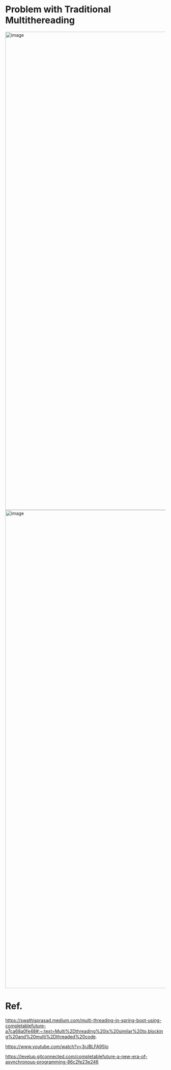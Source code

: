 
# Problem with Traditional Multithereading 
<img width="1496" alt="image" src="https://user-images.githubusercontent.com/20472904/203542995-5983d2f3-b5ae-4e19-bce5-02bf32574ca0.png">


<img width="1496" alt="image" src="https://user-images.githubusercontent.com/20472904/203542838-f9087e92-d39e-48c1-829b-9cccc369cf8e.png">





# Ref. 
https://swathisprasad.medium.com/multi-threading-in-spring-boot-using-completablefuture-a7ca68a0fe48#:~:text=Multi%2Dthreading%20is%20similar%20to,blocking%20and%20multi%2Dthreaded%20code.

https://www.youtube.com/watch?v=3rJBLFA95Io

https://levelup.gitconnected.com/completablefuture-a-new-era-of-asynchronous-programming-86c2fe23e246
